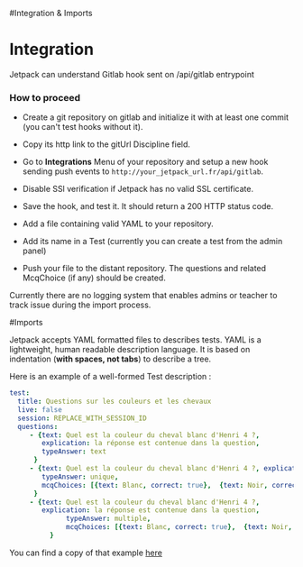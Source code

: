 #Integration & Imports

# Integration

Jetpack can understand Gitlab hook sent on /api/gitlab entrypoint

### How to proceed

 - Create a git repository on gitlab and initialize it with at least one commit (you can't test hooks without it).

 - Copy its http link to the gitUrl Discipline field.

 - Go to __Integrations__ Menu of your repository and setup a new hook sending push events to 
`http://your_jetpack_url.fr/api/gitlab`.
 - Disable SSl verification if Jetpack has no valid SSL certificate.

 - Save the hook, and test it. It should return a 200 HTTP status code.
 
 - Add a file containing valid YAML to your repository.
 
 - Add its name in a Test (currently you can create a test from the admin panel)

 - Push your file to the distant repository. The questions and related McqChoice (if any) should be created.
 
 Currently there are no logging system that enables admins or teacher to track issue during the import process.
 
#Imports

Jetpack accepts YAML formatted files to describes tests. 
YAML is a lightweight, human readable description language.
It is based on indentation (**with spaces, not tabs**) to describe a tree.

Here is an example of a well-formed Test description :

```yaml
test:
  title: Questions sur les couleurs et les chevaux
  live: false
  session: REPLACE_WITH_SESSION_ID
  questions:
     - {text: Quel est la couleur du cheval blanc d'Henri 4 ?,
        explication: la réponse est contenue dans la question,
        typeAnswer: text
      }
     - {text: Quel est la couleur du cheval blanc d'Henri 4 ?, explication: la réponse est contenue dans la question,
        typeAnswer: unique,
        mcqChoices: [{text: Blanc, correct: true},  {text: Noir, correct: false}]
      }
     - {text: Quel est la couleur du cheval blanc d'Henri 4 ?,
        explication: la réponse est contenue dans la question,
              typeAnswer: multiple,
              mcqChoices: [{text: Blanc, correct: true},  {text: Noir, correct: false},  {text: Plus blanc que blanc, correct: true}]
          }
```

You can find a copy of that example [here](./test_import.yml)

